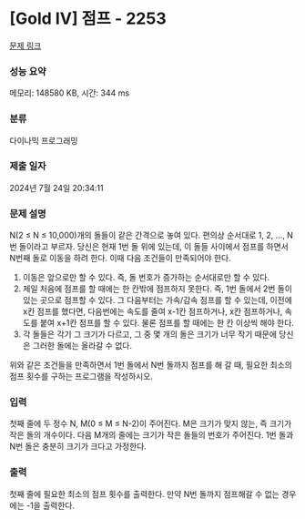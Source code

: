 # [Gold IV] 점프 - 2253 

[문제 링크](https://www.acmicpc.net/problem/2253) 

### 성능 요약

메모리: 148580 KB, 시간: 344 ms

### 분류

다이나믹 프로그래밍

### 제출 일자

2024년 7월 24일 20:34:11

### 문제 설명

<p>N(2 ≤ N ≤ 10,000)개의 돌들이 같은 간격으로 놓여 있다. 편의상 순서대로 1, 2, …, N번 돌이라고 부르자. 당신은 현재 1번 돌 위에 있는데, 이 돌들 사이에서 점프를 하면서 N번째 돌로 이동을 하려 한다. 이때 다음 조건들이 만족되어야 한다.</p>

<ol>
	<li>이동은 앞으로만 할 수 있다. 즉, 돌 번호가 증가하는 순서대로만 할 수 있다.</li>
	<li>제일 처음에 점프를 할 때에는 한 칸밖에 점프하지 못한다. 즉, 1번 돌에서 2번 돌이 있는 곳으로 점프할 수 있다. 그 다음부터는 가속/감속 점프를 할 수 있는데, 이전에 x칸 점프를 했다면, 다음번에는 속도를 줄여 x-1칸 점프하거나, x칸 점프하거나, 속도를 붙여 x+1칸 점프를 할 수 있다. 물론 점프를 할 때에는 한 칸 이상씩 해야 한다.</li>
	<li>각 돌들은 각기 그 크기가 다르고, 그 중 몇 개의 돌은 크기가 너무 작기 때문에 당신은 그러한 돌에는 올라갈 수 없다.</li>
</ol>

<p>위와 같은 조건들을 만족하면서 1번 돌에서 N번 돌까지 점프를 해 갈 때, 필요한 최소의 점프 횟수를 구하는 프로그램을 작성하시오.</p>

### 입력 

 <p>첫째 줄에 두 정수 N, M(0 ≤ M ≤ N-2)이 주어진다. M은 크기가 맞지 않는, 즉 크기가 작은 돌의 개수이다. 다음 M개의 줄에는 크기가 작은 돌들의 번호가 주어진다. 1번 돌과 N번 돌은 충분히 크기가 크다고 가정한다.</p>

### 출력 

 <p>첫째 줄에 필요한 최소의 점프 횟수를 출력한다. 만약 N번 돌까지 점프해갈 수 없는 경우에는 -1을 출력한다.</p>

